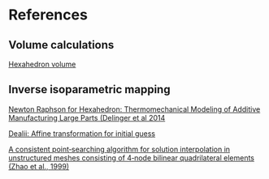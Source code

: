 # References

## Volume calculations
[Hexahedron volume](1985_davies.pdf)

## Inverse isoparametric mapping
[Newton Raphson for Hexahedron: Thermomechanical Modeling of Additive Manufacturing Large Parts (Delinger et al 2014](https://manufacturingscience.asmedigitalcollection.asme.org/article.aspx?articleID=1910535)

[Dealii: Affine transformation for initial guess](https://github.com/dealii/dealii/blob/6d75a550b12999a4167b372b51f4affaa80133bb/source/grid/tria_accessor.cc#L1625-L1748)

[A consistent point‐searching algorithm for solution interpolation in unstructured meshes consisting of 4‐node bilinear quadrilateral elements (Zhao et al., 1999)](https://onlinelibrary.wiley.com/doi/abs/10.1002/%28SICI%291097-0207%2819990810%2945%3A10%3C1509%3A%3AAID-NME643%3E3.0.CO%3B2-1)
